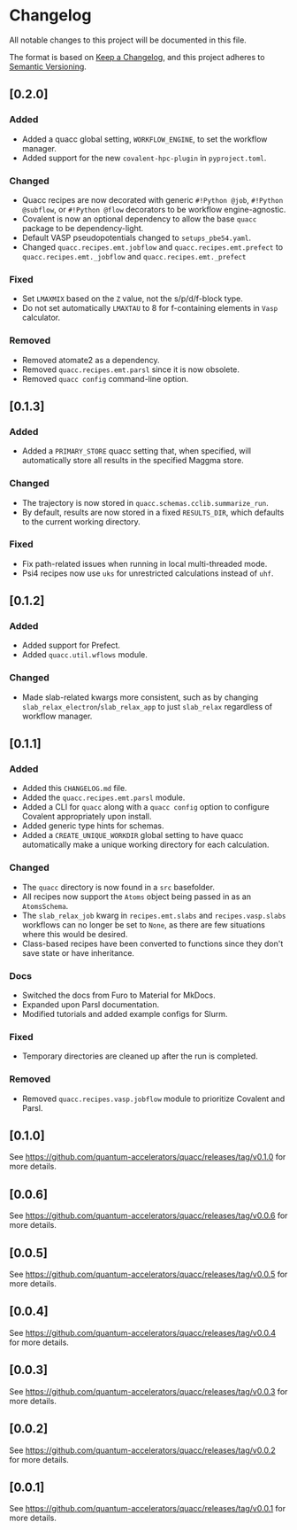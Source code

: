 # Changelog

All notable changes to this project will be documented in this file.

The format is based on [Keep a Changelog](https://keepachangelog.com/en/1.0.0/), and this project adheres to [Semantic Versioning](https://semver.org/spec/v2.0.0.html).

## [0.2.0]

### Added

- Added a quacc global setting, `WORKFLOW_ENGINE`, to set the workflow manager.
- Added support for the new `covalent-hpc-plugin` in `pyproject.toml`.

### Changed

- Quacc recipes are now decorated with generic `#!Python @job`, `#!Python @subflow`, or `#!Python @flow` decorators to be workflow engine-agnostic.
- Covalent is now an optional dependency to allow the base `quacc` package to be dependency-light.
- Default VASP pseudopotentials changed to `setups_pbe54.yaml`.
- Changed `quacc.recipes.emt.jobflow` and `quacc.recipes.emt.prefect` to `quacc.recipes.emt._jobflow` and `quacc.recipes.emt._prefect`

### Fixed

- Set `LMAXMIX` based on the `Z` value, not the s/p/d/f-block type.
- Do not set automatically `LMAXTAU` to 8 for f-containing elements in `Vasp` calculator.

### Removed

- Removed atomate2 as a dependency.
- Removed `quacc.recipes.emt.parsl` since it is now obsolete.
- Removed `quacc config` command-line option.

## [0.1.3]

### Added

- Added a `PRIMARY_STORE` quacc setting that, when specified, will automatically store all results in the specified Maggma store.

### Changed

- The trajectory is now stored in `quacc.schemas.cclib.summarize_run`.
- By default, results are now stored in a fixed `RESULTS_DIR`, which defaults to the current working directory.

### Fixed

- Fix path-related issues when running in local multi-threaded mode.
- Psi4 recipes now use `uks` for unrestricted calculations instead of `uhf`.

## [0.1.2]

### Added

- Added support for Prefect.
- Added `quacc.util.wflows` module.

### Changed

- Made slab-related kwargs more consistent, such as by changing `slab_relax_electron`/`slab_relax_app` to just `slab_relax` regardless of workflow manager.

## [0.1.1]

### Added

- Added this `CHANGELOG.md` file.
- Added the `quacc.recipes.emt.parsl` module.
- Added a CLI for `quacc` along with a `quacc config` option to configure Covalent appropriately upon install.
- Added generic type hints for schemas.
- Added a `CREATE_UNIQUE_WORKDIR` global setting to have quacc automatically make a unique working directory for each calculation.

### Changed

- The `quacc` directory is now found in a `src` basefolder.
- All recipes now support the `Atoms` object being passed in as an `AtomsSchema`.
- The `slab_relax_job` kwarg in `recipes.emt.slabs` and `recipes.vasp.slabs` workflows can no longer be set to `None`, as there are few situations where this would be desired.
- Class-based recipes have been converted to functions since they don't save state or have inheritance.

### Docs

- Switched the docs from Furo to Material for MkDocs.
- Expanded upon Parsl documentation.
- Modified tutorials and added example configs for Slurm.

### Fixed

- Temporary directories are cleaned up after the run is completed.

### Removed

- Removed `quacc.recipes.vasp.jobflow` module to prioritize Covalent and Parsl.

## [0.1.0]

See https://github.com/quantum-accelerators/quacc/releases/tag/v0.1.0 for more details.

## [0.0.6]

See https://github.com/quantum-accelerators/quacc/releases/tag/v0.0.6 for more details.

## [0.0.5]

See https://github.com/quantum-accelerators/quacc/releases/tag/v0.0.5 for more details.

## [0.0.4]

See https://github.com/quantum-accelerators/quacc/releases/tag/v0.0.4 for more details.

## [0.0.3]

See https://github.com/quantum-accelerators/quacc/releases/tag/v0.0.3 for more details.

## [0.0.2]

See https://github.com/quantum-accelerators/quacc/releases/tag/v0.0.2 for more details.

## [0.0.1]

See https://github.com/quantum-accelerators/quacc/releases/tag/v0.0.1 for more details.
